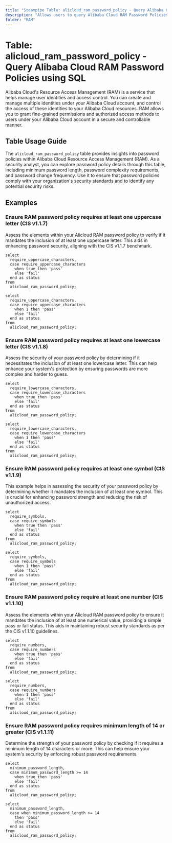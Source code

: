 ```yaml
---
title: "Steampipe Table: alicloud_ram_password_policy - Query Alibaba Cloud RAM Password Policies using SQL"
description: "Allows users to query Alibaba Cloud RAM Password Policies, providing comprehensive details about password policies applied to Alibaba Cloud RAM users."
folder: "RAM"
---
```


# Table: alicloud_ram_password_policy - Query Alibaba Cloud RAM Password Policies using SQL

Alibaba Cloud's Resource Access Management (RAM) is a service that helps manage user identities and access control. You can create and manage multiple identities under your Alibaba Cloud account, and control the access of these identities to your Alibaba Cloud resources. RAM allows you to grant fine-grained permissions and authorized access methods to users under your Alibaba Cloud account in a secure and controllable manner.

## Table Usage Guide

The `alicloud_ram_password_policy` table provides insights into password policies within Alibaba Cloud Resource Access Management (RAM). As a security analyst, you can explore password policy details through this table, including minimum password length, password complexity requirements, and password change frequency. Use it to ensure that password policies comply with your organization's security standards and to identify any potential security risks.

## Examples

### Ensure RAM password policy requires at least one uppercase letter (CIS v1.1.7)
Assess the elements within your Alicloud RAM password policy to verify if it mandates the inclusion of at least one uppercase letter. This aids in enhancing password security, aligning with the CIS v1.1.7 benchmark.

```sql+postgres
select
  require_uppercase_characters,
  case require_uppercase_characters
    when true then 'pass'
    else 'fail'
  end as status
from
  alicloud_ram_password_policy;
```

```sql+sqlite
select
  require_uppercase_characters,
  case require_uppercase_characters
    when 1 then 'pass'
    else 'fail'
  end as status
from
  alicloud_ram_password_policy;
```

### Ensure RAM password policy requires at least one lowercase letter (CIS v1.1.8)
Assess the security of your password policy by determining if it necessitates the inclusion of at least one lowercase letter. This can help enhance your system's protection by ensuring passwords are more complex and harder to guess.

```sql+postgres
select
  require_lowercase_characters,
  case require_lowercase_characters
    when true then 'pass'
    else 'fail'
  end as status
from
  alicloud_ram_password_policy;
```

```sql+sqlite
select
  require_lowercase_characters,
  case require_lowercase_characters
    when 1 then 'pass'
    else 'fail'
  end as status
from
  alicloud_ram_password_policy;
```

### Ensure RAM password policy requires at least one symbol (CIS v1.1.9)
This example helps in assessing the security of your password policy by determining whether it mandates the inclusion of at least one symbol. This is crucial for enhancing password strength and reducing the risk of unauthorized access.

```sql+postgres
select
  require_symbols,
  case require_symbols
    when true then 'pass'
    else 'fail'
  end as status
from
  alicloud_ram_password_policy;
```

```sql+sqlite
select
  require_symbols,
  case require_symbols
    when 1 then 'pass'
    else 'fail'
  end as status
from
  alicloud_ram_password_policy;
```

### Ensure RAM password policy require at least one number (CIS v1.1.10)
Assess the elements within your Alicloud RAM password policy to ensure it mandates the inclusion of at least one numerical value, providing a simple pass or fail status. This aids in maintaining robust security standards as per the CIS v1.1.10 guidelines.

```sql+postgres
select
  require_numbers,
  case require_numbers
    when true then 'pass'
    else 'fail'
  end as status
from
  alicloud_ram_password_policy;
```

```sql+sqlite
select
  require_numbers,
  case require_numbers
    when 1 then 'pass'
    else 'fail'
  end as status
from
  alicloud_ram_password_policy;
```

### Ensure RAM password policy requires minimum length of 14 or greater (CIS v1.1.11)
Determine the strength of your password policy by checking if it requires a minimum length of 14 characters or more. This can help ensure your system's security by enforcing robust password requirements.

```sql+postgres
select
  minimum_password_length,
  case minimum_password_length >= 14
    when true then 'pass'
    else 'fail'
  end as status
from
  alicloud_ram_password_policy;
```

```sql+sqlite
select
  minimum_password_length,
  case when minimum_password_length >= 14
    then 'pass'
    else 'fail'
  end as status
from
  alicloud_ram_password_policy;
```